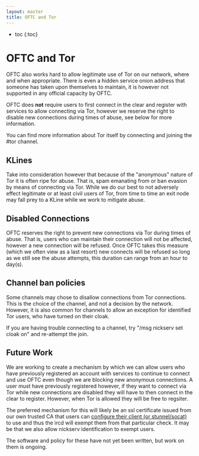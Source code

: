 ```yaml
---
layout: master
title: OFTC and Tor
---
```

* toc
{:toc}

# OFTC and Tor

OFTC also works hard to allow legitimate use of Tor on our network, where and
when appropriate. There is even a hidden service onion address that someone has
taken upon themselves to maintain, it is however not supported in any official
capacity by OFTC.

OFTC does **not** require users to first connect in the clear and register with
services to allow connecting via Tor, however we reserve the right to disable
new connections during times of abuse, see below for more information.

You can find more information about Tor itself by connecting and joining the
#tor channel.

## KLines

Take into consideration however that because of the "anonymous" nature of Tor
it is often ripe for abuse. That is, spam emanating from or ban evasion by
means of connecting via Tor. While we do our best to not adversely effect
legitimate or at least civil users of Tor, from time to time an exit node may
fall prey to a KLine while we work to mitigate abuse.

## Disabled Connections

OFTC reserves the right to prevent new connections via Tor during times of
abuse. That is, users who can maintain their connection will not be affected,
however a new connection will be refused. Once OFTC takes this measure (which
we often view as a last resort) new connects will be refused so long as we
still see the abuse attempts, this duration can range from an hour to day(s).

## Channel ban policies

Some channels may chose to disallow connections from Tor connections. This is
the choice of the channel, and not a decision by the network. However, it is
also common for channels to allow an exception for identified Tor users, who
have turned on their cloak.

If you are having trouble connecting to a channel, try
"/msg nickserv set cloak on" and re-attempt the join.

## Future Work

We are working to create a mechanism by which we can allow users who have
previously registered an account with services to continue to connect and use
OFTC even though we are blocking new anonymous connections. A user must have
previously registered however, if they want to connect via Tor while new
connections are disabled they will have to then connect in the clear to
register. However, when Tor is allowed they will be free to regsiter.

The preferred mechanism for this will likely be an ssl certificate issued
from our own trusted CA that users can [configure their client (or
stunnel/socat)](/NickServ/CertFP) to use and thus the ircd will exempt them
from that particular check. It may be that we also allow nickserv
identification to exempt users.

The software and policy for these have not yet been written, but work on them
is ongoing.
